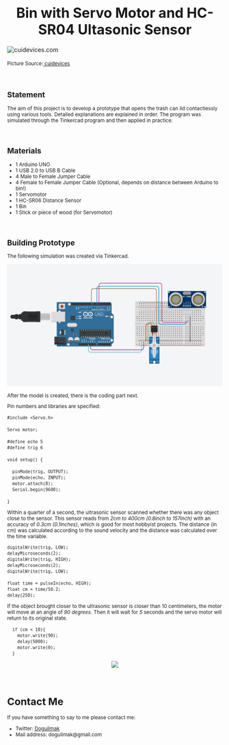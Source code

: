 <h1  align=center><font  size = 6>Bin with Servo Motor and HC-SR04 Ultasonic Sensor</font></h1>  

<img  src="https://www.cuidevices.com/products/image/getimage/93236?typecode=m"  height=450  width=1000  alt="cuidevices.com">

<small>Picture Source:<a  href="https://www.cuidevices.com/products/image/getimage/93236?typecode=m"> cuidevices</a>


<br>

<h2>Statement</h2>

<p>The aim of this project is to develop a prototype that opens the trash can lid contactlessly using various tools. Detailed explanations are explained in order. The program was simulated through the Tinkercad program and then applied in practice. </p>

<br>

<h2>Materials</h2>
<ul>
 <li>1 Arduino UNO</li>
<li>1 USB 2.0 to USB B Cable</li>
<li>4 Male to Female Jumper Cable</li>
<li>4 Female to Female Jumper Cable (Optional, depends on distance between Arduino to bin!)</li>
<li>1 Servomotor</li>
<li>1 HC-SR06 Distance Sensor</li>
<li>1 Bin</li>
<li>1 Stick or piece of wood (for Servomotor)</li>
</ul>

<br>

<h2>Building Prototype</h2>

<p>The following simulation was created via Tinkercad.</p>

<p align="center">
    <img src="bin_servo.jpg"> 
</p>

<p>After the model is created, there is the coding part next.

Pin numbers and libraries are specified:</p>

    #include <Servo.h>

	Servo motor; 

	#define echo 5
	#define trig 6

	void setup() {
	
	  pinMode(trig, OUTPUT);
	  pinMode(echo, INPUT);
	  motor.attach(8); 
	  Serial.begin(9600);
	  
	}

<p>Within a quarter of a second, the ultrasonic sensor scanned whether there was any object close to the sensor. This sensor reads from <i>2cm to 400cm (0.8inch to 157inch)</i> with an accuracy of <i>0.3cm (0.1inches)</i>, which is good for most hobbyist projects. The distance (in cm) was calculated according to the sound velocity and the distance was calculated over the time variable.</p>

    digitalWrite(trig, LOW);
	delayMicroseconds(2);
	digitalWrite(trig, HIGH);
	delayMicroseconds(2);
	digitalWrite(trig, LOW);
	  
	float time = pulseIn(echo, HIGH);
	float cm = time/58.2;
	delay(250);

<p>If the object brought closer to the ultrasonic sensor is closer than 10 centimeters, the motor will move at an angle of <i>90 degrees</i>. Then it will wait for <i>5</i> seconds and the servo motor will return to its original state.</p>

      if (cm < 10){
        motor.write(90);
        delay(5000);
        motor.write(0);
      }

<p align="center">
    <img src="bin_servo.gif"> 
</p>

<br>

<h1>Contact Me</h1>
<p>If you have something to say to me please contact me:</p>

<ul>
  <li>Twitter: <a href="https://twitter.com/Doguilmak">Doguilmak</a></li>
  <li>Mail address: doguilmak@gmail.com</li>
</ul>
 
